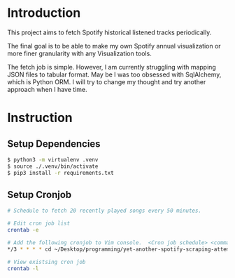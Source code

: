 # Introduction

This project aims to fetch Spotify historical listened tracks periodically.

The final goal is to be able to make my own Spotify annual visualization or more finer granularity with any Visualization tools. 

The fetch job is simple. However, I am currently struggling with mapping JSON files to tabular format. May be I was too obsessed with SqlAlchemy, which is Python ORM. I will try to change my thought and try another approach when I have time.

# Instruction

## Setup Dependencies

```sh
$ python3 -m virtualenv .venv
$ source ./.venv/bin/activate
$ pip3 install -r requirements.txt
```

## Setup Cronjob
```sh
# Schedule to fetch 20 recently played songs every 50 minutes.

# Edit cron job list
crontab -e 

# Add the following cronjob to Vim console.  <Cron job schedule> <command>
*/3 * * * * cd ~/Desktop/programming/yet-another-spotify-scraping-attempt/ && ./.venv/bin/python ./get-recently-played.py

# View existsing cron job
crontab -l
```